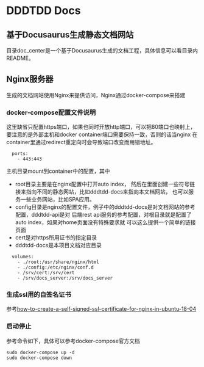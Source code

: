 # DDDTDD Docs

## 基于Docusaurus生成静态文档网站
目录doc_center是一个基于Docusaurus生成的文档工程，具体信息可以看目录内README。

## Nginx服务器
生成的文档网站使用Nginx来提供访问，Nginx通过docker-compose来搭建

### docker-compose配置文件说明
这里缺省只配置https端口，如果也同时开放http端口，可以把80端口也映射上，
要注意的是外部主机和docker container端口需要保持一致，否则的话当nginx
在container里通过redirect重定向时会导致端口改变而用错地址。

```
  ports:
    - 443:443
```

主机目录mount到container中的配置，其中
- root目录主要是在nginx配置中打开auto index，
    然后在里面创建一些符号链接来指向不同的静态网站，比如dddtdd-docs来指向本文档网站，
    也可以服务一些业务网站，比如SPA应用。
- config目录是nginx的配置文件，例子中的dddtdd-docs是对文档网站的参考配置，dddtdd-api是对
    后端rest api服务的参考配置，对根目录就是配置了auto index，如果对home页面没有特殊要求就
    可以这么提供一个简单的链接页面
- cert是对https所用证书的指定目录
- dddtdd-docs是本项目文档对应目录

```
  volumes:
    - ./root:/usr/share/nginx/html
    - ./config:/etc/nginx/conf.d
    - /srv/cert:/srv/cert
    - /srv/docs_server:/srv/docs_server 
```

### 生成ssl用的自签名证书

参考[how-to-create-a-self-signed-ssl-certificate-for-nginx-in-ubuntu-18-04](https://www.digitalocean.com/community/tutorials/how-to-create-a-self-signed-ssl-certificate-for-nginx-in-ubuntu-18-04)

### 启动停止

参考命令如下，具体可以参考docker-compose官方文档
```
sudo docker-compose up -d
sudo docker-compose down
```
